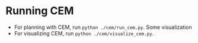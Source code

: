 # Running CEM
* For planning with CEM, run `python ./cem/run_cem.py`. Some visualization 
* For visualizing CEM, run `python ./cem/visualize_cem.py`.
